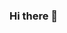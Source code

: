 ### Hi there 👋

<!--
**rxthiago/rxthiago** is a ✨ _special_ ✨ repository because its `README.md` (this file) appears on your GitHub profile.

Here are some ideas to get you started:
- 👋 Olá, eu sou o @rxthiago
- 👀 Estou interessado em  HTML, CSS, JAVASCRIPT
- 🌱 No momento estou aprendendo ... Angular TypeScript
- 💞️ Estou buscando trabalhar com Front-End
- 📫 Contato ... E-mail - thiagooliveira1345@hotmail.com / +55(21)97027-4704

<div align="center">
  <a href="https://github.com/rxthiago">
  <img height="180em" src="https://github-readme-stats.vercel.app/api?username=rxthiago&show_icons=false&theme=dracula&include_all_commits=true&count_private=true"/>
  <img height="180em" src="https://github-readme-stats.vercel.app/api/top-langs/?username=rxthiago&layout=compact&langs_count=7&theme=dracula"/>
</div>
